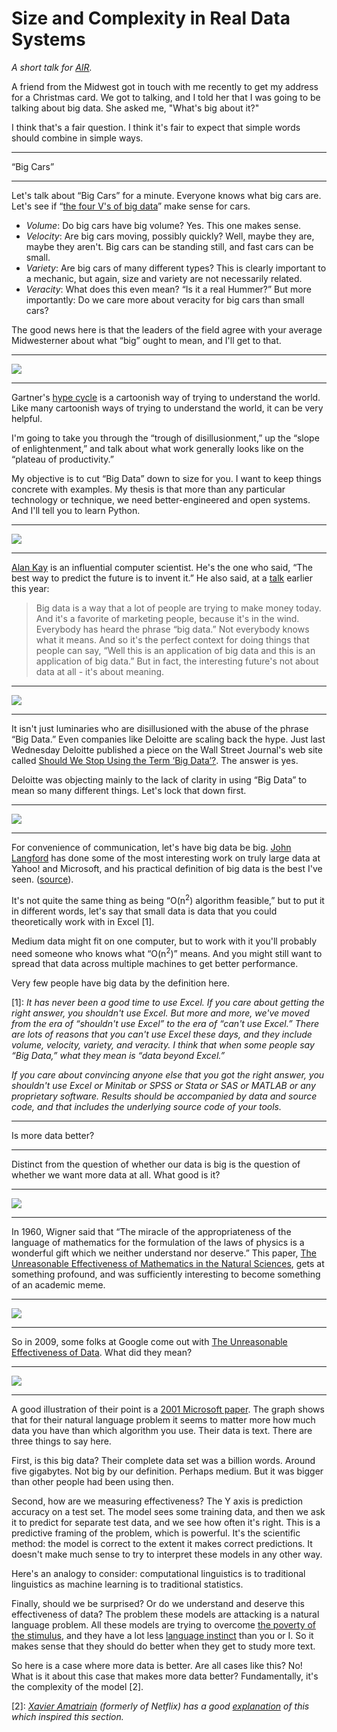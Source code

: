 # Size and Complexity in Real Data Systems


*A short talk for [AIR](http://www.air.org/).*

A friend from the Midwest got in touch with me recently to get my address for a Christmas card. We got to talking, and I told her that I was going to be talking about big data. She asked me, "What's big about it?"

I think that's a fair question. I think it's fair to expect that simple words should combine in simple ways.


-----

“Big Cars”

-----

Let's talk about “Big Cars” for a minute. Everyone knows what big cars are. Let's see if “[the four V's of big data](http://www.ibmbigdatahub.com/infographic/four-vs-big-data)” make sense for cars.

 * *Volume*: Do big cars have big volume? Yes. This one makes sense.
 * *Velocity*: Are big cars moving, possibly quickly? Well, maybe they are, maybe they aren't. Big cars can be standing still, and fast cars can be small.
 * *Variety*: Are big cars of many different types? This is clearly important to a mechanic, but again, size and variety are not necessarily related.
 * *Veracity*: What does this even mean? “Is it a real Hummer?” But more importantly: Do we care more about veracity for big cars than small cars?

The good news here is that the leaders of the field agree with your average Midwesterner about what “big” ought to mean, and I'll get to that.


-----

![](hype_cycle.png)

-----


Gartner's [hype cycle](http://en.wikipedia.org/wiki/Hype_cycle) is a cartoonish way of trying to understand the world. Like many cartoonish ways of trying to understand the world, it can be very helpful.

I'm going to take you through the “trough of disillusionment,” up the “slope of enlightenment,” and talk about what work generally looks like on the “plateau of productivity.”

My objective is to cut “Big Data” down to size for you. I want to keep things concrete with examples. My thesis is that more than any particular technology or technique, we need better-engineered and open systems. And I'll tell you to learn Python.


-----

![](alan_kay.jpg)

-----

[Alan Kay](http://en.wikipedia.org/wiki/Alan_Kay) is an influential computer scientist. He's the one who said, “The best way to predict the future is to invent it.” He also said, at a [talk](https://www.youtube.com/watch?v=gTAghAJcO1o) earlier this year:

> Big data is a way that a lot of people are trying to make money today. And it's a favorite of marketing people, because it's in the wind. Everybody has heard the phrase “big data.” Not everybody knows what it means. And so it's the perfect context for doing things that people can say, “Well this is an application of big data and this is an application of big data.” But in fact, the interesting future's not about data at all - it's about meaning.


-----

![](deloitte.png)

-----

It isn't just luminaries who are disillusioned with the abuse of the phrase “Big Data.” Even companies like Deloitte are scaling back the hype. Just last Wednesday Deloitte published a piece on the Wall Street Journal's web site called [Should We Stop Using the Term ‘Big Data’?](http://deloitte.wsj.com/cio/2014/12/10/should-we-stop-using-the-term-big-data/). The answer is yes.

Deloitte was objecting mainly to the lack of clarity in using “Big Data” to mean so many different things. Let's lock that down first.


-----

![](big_data.png)

-----

For convenience of communication, let's have big data be big. [John Langford](http://en.wikipedia.org/wiki/John_Langford_%28computer_scientist%29) has done some of the most interesting work on truly large data at Yahoo! and Microsoft, and his practical definition of big data is the best I've seen. ([source](http://people.cs.umass.edu/~mcgregor/stocworkshop/langford.pdf)).

It's not quite the same thing as being “O(n<sup>2</sup>) algorithm feasible,” but to put it in different words, let's say that small data is data that you could theoretically work with in Excel [1].

Medium data might fit on one computer, but to work with it you'll probably need someone who knows what “O(n<sup>2</sup>)” means. And you might still want to spread that data across multiple machines to get better performance.

Very few people have big data by the definition here.

[1]: *It has never been a good time to use Excel. If you care about getting the right answer, you shouldn't use Excel. But more and more, we've moved from the era of “shouldn't use Excel” to the era of “can't use Excel.” There are lots of reasons that you can't use Excel these days, and they include volume, velocity, variety, and veracity. I think that when some people say “Big Data,” what they mean is “data beyond Excel.”*

*If you care about convincing anyone else that you got the right answer, you shouldn't use Excel or Minitab or SPSS or Stata or SAS or MATLAB or any proprietary software. Results should be accompanied by data and source code, and that includes the underlying source code of your tools.*


-----

Is more data better?

-----

Distinct from the question of whether our data is big is the question of whether we want more data at all. What good is it?


-----

![](unreasonable_mathematics.png)

-----

In 1960, Wigner said that “The miracle of the appropriateness of the language of mathematics for the formulation of the laws of physics is a wonderful gift which we neither understand nor deserve.” This paper, [The Unreasonable Effectiveness of Mathematics in the Natural Sciences](http://www.maths.ed.ac.uk/~aar/papers/wigner.pdf), gets at something profound, and was sufficiently interesting to become something of an academic meme.


-----

![](unreasonable_data.png)

-----

So in 2009, some folks at Google come out with [The Unreasonable Effectiveness of Data](http://www.maths.ed.ac.uk/~aar/papers/wigner.pdf). What did they mean?


-----

![](scaling_corpora.png)

-----

A good illustration of their point is a [2001 Microsoft paper](http://dl.acm.org/citation.cfm?id=1073017). The graph shows that for their natural language problem it seems to matter more how much data you have than which algorithm you use. Their data is text. There are three things to say here.

First, is this big data? Their complete data set was a billion words. Around five gigabytes. Not big by our definition. Perhaps medium. But it was bigger than other people had been using then.

Second, how are we measuring effectiveness? The Y axis is prediction accuracy on a test set. The model sees some training data, and then we ask it to predict for separate test data, and we see how often it's right. This is a predictive framing of the problem, which is powerful. It's the scientific method: the model is correct to the extent it makes correct predictions. It doesn't make much sense to try to interpret these models in any other way.

Here's an analogy to consider: computational linguistics is to traditional linguistics as machine learning is to traditional statistics.

Finally, should we be surprised? Or do we understand and deserve this effectiveness of data? The problem these models are attacking is a natural language problem. All these models are trying to overcome [the poverty of the stimulus](http://en.wikipedia.org/wiki/Poverty_of_the_stimulus), and they have a lot less [language instinct](http://en.wikipedia.org/wiki/The_Language_Instinct) than you or I. So it makes sense that they should do better when they get to study more text.

So here is a case where more data is better. Are all cases like this? No! What is it about this case that makes more data better? Fundamentally, it's the complexity of the model [2].

[2]: *[Xavier Amatriain](http://xavier.amatriain.net/) (formerly of Netflix) has a good [explanation](http://technocalifornia.blogspot.com/2012/07/more-data-or-better-models.html) of this which inspired this section.*
